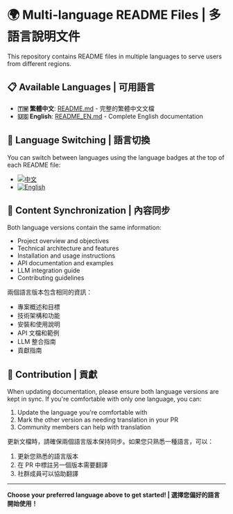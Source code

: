 # 🌍 Multi-language README Files | 多語言說明文件

This repository contains README files in multiple languages to serve users from different regions.

## 📋 Available Languages | 可用語言

- **🇹🇼 繁體中文**: [README.md](README.md) - 完整的繁體中文文檔
- **🇺🇸 English**: [README_EN.md](README_EN.md) - Complete English documentation

## 🔄 Language Switching | 語言切換

You can switch between languages using the language badges at the top of each README file:

- [![中文](https://img.shields.io/badge/語言-中文-red.svg)](README.md)
- [![English](https://img.shields.io/badge/Language-English-blue.svg)](README_EN.md)

## 📝 Content Synchronization | 內容同步

Both language versions contain the same information:
- Project overview and objectives
- Technical architecture and features
- Installation and usage instructions
- API documentation and examples
- LLM integration guide
- Contributing guidelines

兩個語言版本包含相同的資訊：
- 專案概述和目標
- 技術架構和功能
- 安裝和使用說明
- API 文檔和範例
- LLM 整合指南
- 貢獻指南

## 🤝 Contribution | 貢獻

When updating documentation, please ensure both language versions are kept in sync. If you're comfortable with only one language, you can:

1. Update the language you're comfortable with
2. Mark the other version as needing translation in your PR
3. Community members can help with translation

更新文檔時，請確保兩個語言版本保持同步。如果您只熟悉一種語言，可以：

1. 更新您熟悉的語言版本
2. 在 PR 中標註另一個版本需要翻譯
3. 社群成員可以協助翻譯

---

**Choose your preferred language above to get started! | 選擇您偏好的語言開始使用！**
